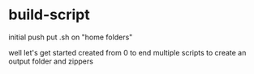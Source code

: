 # build-script

initial push 
put .sh on "home folders"

well let's get started
created from 0 to end multiple scripts to create
an output folder and zippers
